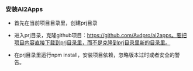 ### 安装AI2Apps
- 首先在当前项目目录里，创建prj目录

- 进入prj目录，克隆github项目：https://github.com/Avdpro/ai2apps。要把项目内容直接下载到prj目录里，而不是克隆到prj目录里新的目录里。

- 在prj目录里运行npm install，安装项目依赖，忽略版本过时或者安全的警告。
